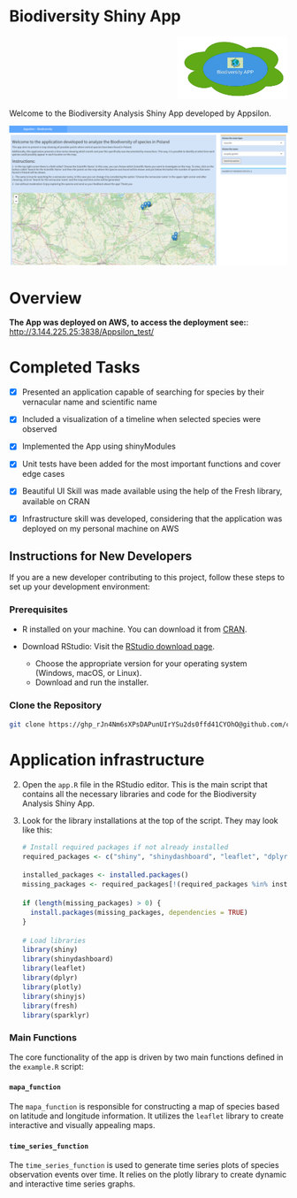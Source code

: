 # Biodiversity Shiny App

<div align="right">
  <img src="/logo.jpg" alt="Your Logo" width="200">
</div>

Welcome to the Biodiversity Analysis Shiny App developed by Appsilon.

<div align="center">
  <img src="app.png" alt="Biodiversity App Screenshot" width="800">
</div>




# Overview

**The App was deployed on AWS, to access the deployment see:**: http://3.144.225.25:3838/Appsilon_test/

# Completed Tasks

- [x] Presented an application capable of searching for species by their vernacular name and scientific name
- [x] Included a visualization of a timeline when selected species were observed
- [x] Implemented the App using shinyModules
- [x] Unit tests have been added for the most important functions and cover edge cases
- [X] Beautiful UI Skill was made available using the help of the Fresh library, available on CRAN
- [X] Infrastructure skill was developed, considering that the application was deployed on my personal machine on AWS
      

## Instructions for New Developers

If you are a new developer contributing to this project, follow these steps to set up your development environment:

### Prerequisites

- R installed on your machine. You can download it from [CRAN](https://cran.r-project.org/).

-  Download RStudio: Visit the [RStudio download page](https://www.rstudio.com/products/rstudio/download/).
   - Choose the appropriate version for your operating system (Windows, macOS, or Linux).
   - Download and run the installer.

### Clone the Repository

```bash
git clone https://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@github.com/caiogbb/Appsilon_test.git
```

# Application infrastructure

2. Open the `app.R` file in the RStudio editor. This is the main script that contains all the necessary libraries and code for the Biodiversity Analysis Shiny App.

3. Look for the library installations at the top of the script. They may look like this:

   ```R
   # Install required packages if not already installed
   required_packages <- c("shiny", "shinydashboard", "leaflet", "dplyr", "plotly", "shinyjs", "fresh", "sparklyr")

   installed_packages <- installed.packages()
   missing_packages <- required_packages[!(required_packages %in% installed_packages[, "Package"])]

   if (length(missing_packages) > 0) {
     install.packages(missing_packages, dependencies = TRUE)
   }

   # Load libraries
   library(shiny)
   library(shinydashboard)
   library(leaflet)
   library(dplyr)
   library(plotly)
   library(shinyjs)
   library(fresh)
   library(sparklyr)
    ```
### Main Functions

The core functionality of the app is driven by two main functions defined in the `example.R` script:

#### `mapa_function`

The `mapa_function` is responsible for constructing a map of species based on latitude and longitude information. It utilizes the `leaflet` library to create interactive and visually appealing maps.

#### `time_series_function`

The `time_series_function` is used to generate time series plots of species observation events over time. It relies on the plotly library to create dynamic and interactive time series graphs.



